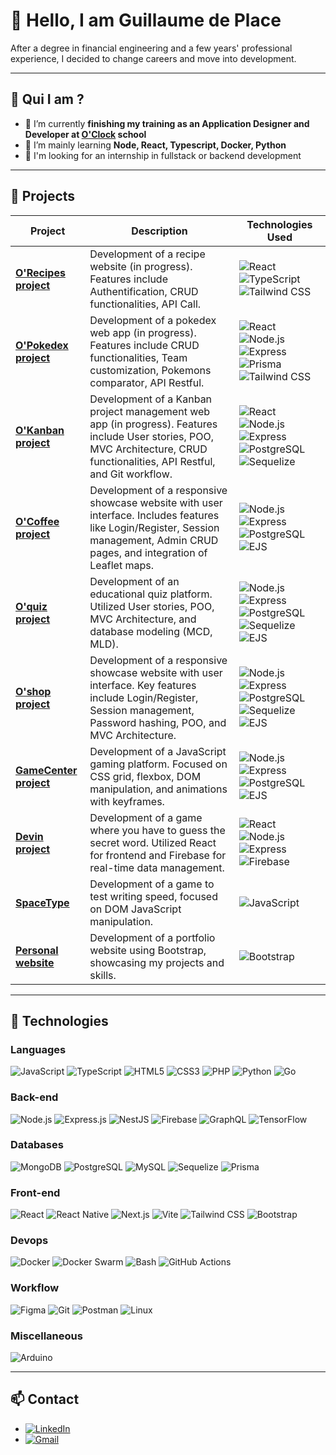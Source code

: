 # 👋 Hello, I am Guillaume de Place

After a degree in financial engineering and a few years' professional experience, I decided to change careers and move into development.

---

## 🌟 Qui I am ?

- 🔭 I’m currently **finishing my training as an Application Designer and Developer at <a href="https://oclock.io/" target="blank">O'Clock</a> school**
- 🌱 I’m mainly learning **Node, React, Typescript, Docker, Python**
- 💬 I'm looking for an internship in fullstack or backend development

---

## 🚀 Projects

| Project       | Description                                 | Technologies Used           |
| ------------- | ------------------------------------------- | --------------------------- |
| **[O'Recipes project](https://github.com/gdp-stack/Oclock-projects/tree/master/Orecipes)** | Development of a recipe website (in progress). Features include Authentification, CRUD functionalities, API Call. | ![React](https://img.shields.io/badge/React-20232A?style=flat-square&logo=react&logoColor=61DAFB) ![TypeScript](https://img.shields.io/badge/TypeScript-3178C6?style=flat-square&logo=typescript&logoColor=white) ![Tailwind CSS](https://img.shields.io/badge/Tailwind_CSS-38B2AC?style=flat-square&logo=tailwind-css&logoColor=white)
| **[O'Pokedex project](https://github.com/gdp-stack/Oclock-projects/tree/master/Opokedex)** | Development of a pokedex web app (in progress). Features include CRUD functionalities, Team customization, Pokemons comparator, API Restful. | ![React](https://img.shields.io/badge/React-20232A?style=flat-square&logo=react&logoColor=61DAFB) ![Node.js](https://img.shields.io/badge/Node.js-339933?style=flat-square&logo=nodedotjs&logoColor=white) ![Express](https://img.shields.io/badge/Express-000000?style=flat-square&logo=express&logoColor=white) ![Prisma](https://img.shields.io/badge/Prisma-2D3748?style=flat-square&logo=prisma&logoColor=white) ![Tailwind CSS](https://img.shields.io/badge/Tailwind_CSS-38B2AC?style=flat-square&logo=tailwind-css&logoColor=white) |
| **[O'Kanban project](https://github.com/gdp-stack/Oclock-projects/tree/master/Okanban)** | Development of a Kanban project management web app (in progress). Features include User stories, POO, MVC Architecture, CRUD functionalities, API Restful, and Git workflow. | ![React](https://img.shields.io/badge/React-20232A?style=flat-square&logo=react&logoColor=61DAFB) ![Node.js](https://img.shields.io/badge/Node.js-339933?style=flat-square&logo=nodedotjs&logoColor=white) ![Express](https://img.shields.io/badge/Express-000000?style=flat-square&logo=express&logoColor=white) ![PostgreSQL](https://img.shields.io/badge/PostgreSQL-4169E1?style=flat-square&logo=postgresql&logoColor=white) ![Sequelize](https://img.shields.io/badge/Sequelize-52B0E7?style=flat-square&logo=sequelize&logoColor=white) |
| **[O'Coffee project](https://github.com/gdp-stack/Oclock-projects/tree/master/Ocoffee)** | Development of a responsive showcase website with user interface. Includes features like Login/Register, Session management, Admin CRUD pages, and integration of Leaflet maps. | ![Node.js](https://img.shields.io/badge/Node.js-339933?style=flat-square&logo=nodedotjs&logoColor=white) ![Express](https://img.shields.io/badge/Express-000000?style=flat-square&logo=express&logoColor=white) ![PostgreSQL](https://img.shields.io/badge/PostgreSQL-4169E1?style=flat-square&logo=postgresql&logoColor=white) ![EJS](https://img.shields.io/badge/EJS-FFCA28?style=flat-square&logo=ejs&logoColor=white) |
| **[O'quiz project](https://github.com/gdp-stack/Oclock-projects/tree/master/Oquiz)** | Development of an educational quiz platform. Utilized User stories, POO, MVC Architecture, and database modeling (MCD, MLD). | ![Node.js](https://img.shields.io/badge/Node.js-339933?style=flat-square&logo=nodedotjs&logoColor=white) ![Express](https://img.shields.io/badge/Express-000000?style=flat-square&logo=express&logoColor=white) ![PostgreSQL](https://img.shields.io/badge/PostgreSQL-4169E1?style=flat-square&logo=postgresql&logoColor=white) ![Sequelize](https://img.shields.io/badge/Sequelize-52B0E7?style=flat-square&logo=sequelize&logoColor=white) ![EJS](https://img.shields.io/badge/EJS-FFCA28?style=flat-square&logo=ejs&logoColor=white) |
| **[O'shop project](https://github.com/gdp-stack/Oclock-projects/tree/master/Oshop)** | Development of a responsive showcase website with user interface. Key features include Login/Register, Session management, Password hashing, POO, and MVC Architecture. | ![Node.js](https://img.shields.io/badge/Node.js-339933?style=flat-square&logo=nodedotjs&logoColor=white) ![Express](https://img.shields.io/badge/Express-000000?style=flat-square&logo=express&logoColor=white) ![PostgreSQL](https://img.shields.io/badge/PostgreSQL-4169E1?style=flat-square&logo=postgresql&logoColor=white) ![Sequelize](https://img.shields.io/badge/Sequelize-52B0E7?style=flat-square&logo=sequelize&logoColor=white) ![EJS](https://img.shields.io/badge/EJS-FFCA28?style=flat-square&logo=ejs&logoColor=white) |
| **[GameCenter project](https://github.com/gdp-stack/Oclock-projects/tree/master/GameCenter)** | Development of a JavaScript gaming platform. Focused on CSS grid, flexbox, DOM manipulation, and animations with keyframes. | ![Node.js](https://img.shields.io/badge/Node.js-339933?style=flat-square&logo=nodedotjs&logoColor=white) ![Express](https://img.shields.io/badge/Express-000000?style=flat-square&logo=express&logoColor=white) ![PostgreSQL](https://img.shields.io/badge/PostgreSQL-4169E1?style=flat-square&logo=postgresql&logoColor=white) ![EJS](https://img.shields.io/badge/EJS-FFCA28?style=flat-square&logo=ejs&logoColor=white) |
| **[Devin project](https://github.com/gdp-stack/Devin/tree/main)** | Development of a game where you have to guess the secret word. Utilized React for frontend and Firebase for real-time data management. | ![React](https://img.shields.io/badge/React-20232A?style=flat-square&logo=react&logoColor=61DAFB) ![Node.js](https://img.shields.io/badge/Node.js-339933?style=flat-square&logo=nodedotjs&logoColor=white) ![Express](https://img.shields.io/badge/Express-000000?style=flat-square&logo=express&logoColor=white) ![Firebase](https://img.shields.io/badge/Firebase-FFCA28?style=flat-square&logo=firebase&logoColor=white) |
| **[SpaceType](https://github.com/gdp-stack/SpaceType---V3)** | Development of a game to test writing speed, focused on DOM JavaScript manipulation. | ![JavaScript](https://img.shields.io/badge/JavaScript-F7DF1E?style=flat-square&logo=javascript&logoColor=black) |
| **[Personal website](https://github.com/gdp-stack/Site-perso)** | Development of a portfolio website using Bootstrap, showcasing my projects and skills. | ![Bootstrap](https://img.shields.io/badge/Bootstrap-7952B3?style=flat-square&logo=bootstrap&logoColor=white) |

---

## 🚀 Technologies

### **Languages**

![JavaScript](https://img.shields.io/badge/JavaScript-F7DF1E?style=flat-square&logo=javascript&logoColor=black)
![TypeScript](https://img.shields.io/badge/TypeScript-3178C6?style=flat-square&logo=typescript&logoColor=white)
![HTML5](https://img.shields.io/badge/HTML5-E34F26?style=flat-square&logo=html5&logoColor=white)
![CSS3](https://img.shields.io/badge/CSS3-1572B6?style=flat-square&logo=css3&logoColor=white)
![PHP](https://img.shields.io/badge/PHP-777BB4?style=flat-square&logo=php&logoColor=white)
![Python](https://img.shields.io/badge/Python-3776AB?style=flat-square&logo=python&logoColor=white)
![Go](https://img.shields.io/badge/Go-00ADD8?style=flat-square&logo=go&logoColor=white)

### **Back-end**

![Node.js](https://img.shields.io/badge/Node.js-339933?style=flat-square&logo=nodedotjs&logoColor=white)
![Express.js](https://img.shields.io/badge/Express.js-000000?style=flat-square&logo=express&logoColor=white)
![NestJS](https://img.shields.io/badge/NestJS-E0234E?style=flat-square&logo=nestjs&logoColor=white)
![Firebase](https://img.shields.io/badge/Firebase-FFCA28?style=flat-square&logo=firebase&logoColor=white)
![GraphQL](https://img.shields.io/badge/GraphQL-E10098?style=flat-square&logo=graphql&logoColor=white)
![TensorFlow](https://img.shields.io/badge/TensorFlow-FF6F00?style=flat-square&logo=tensorflow&logoColor=white)

### **Databases**

![MongoDB](https://img.shields.io/badge/MongoDB-47A248?style=flat-square&logo=mongodb&logoColor=white)
![PostgreSQL](https://img.shields.io/badge/PostgreSQL-4169E1?style=flat-square&logo=postgresql&logoColor=white)
![MySQL](https://img.shields.io/badge/MySQL-4479A1?style=flat-square&logo=mysql&logoColor=white)
![Sequelize](https://img.shields.io/badge/Sequelize-52B0E7?style=flat-square&logo=sequelize&logoColor=white)
![Prisma](https://img.shields.io/badge/Prisma-2D3748?style=flat-square&logo=prisma&logoColor=white)

### **Front-end**

![React](https://img.shields.io/badge/React-20232A?style=flat-square&logo=react&logoColor=61DAFB)
![React Native](https://img.shields.io/badge/React%20Native-20232A?style=flat-square&logo=react&logoColor=61DAFB)
![Next.js](https://img.shields.io/badge/Next.js-000000?style=flat-square&logo=nextdotjs&logoColor=white)
![Vite](https://img.shields.io/badge/Vite-646CFF?style=flat-square&logo=vite&logoColor=white)
![Tailwind CSS](https://img.shields.io/badge/Tailwind%20CSS-06B6D4?style=flat-square&logo=tailwindcss&logoColor=white)
![Bootstrap](https://img.shields.io/badge/Bootstrap-7952B3?style=flat-square&logo=bootstrap&logoColor=white)

### **Devops**

![Docker](https://img.shields.io/badge/Docker-2496ED?style=flat-square&logo=docker&logoColor=white)
![Docker Swarm](https://img.shields.io/badge/Docker%20Swarm-2496ED?style=flat-square&logo=docker&logoColor=white)
![Bash](https://img.shields.io/badge/Bash-4EAA25?style=flat-square&logo=gnubash&logoColor=white)
![GitHub Actions](https://img.shields.io/badge/GitHub%20Actions-2088FF?style=flat-square&logo=githubactions&logoColor=white)

### **Workflow**

![Figma](https://img.shields.io/badge/Figma-F24E1E?style=flat-square&logo=figma&logoColor=white)
![Git](https://img.shields.io/badge/Git-F05032?style=flat-square&logo=git&logoColor=white)
![Postman](https://img.shields.io/badge/Postman-FF6C37?style=flat-square&logo=postman&logoColor=white)
![Linux](https://img.shields.io/badge/Linux-FCC624?style=flat-square&logo=linux&logoColor=black)

### **Miscellaneous**

![Arduino](https://img.shields.io/badge/Arduino-00979D?style=flat-square&logo=arduino&logoColor=white)

---

## 📫 Contact

- [![LinkedIn](https://img.shields.io/badge/LinkedIn-0A66C2?style=flat-square&logo=linkedin&logoColor=white)](https://www.linkedin.com/in/g-de-place/)
- [![Gmail](https://img.shields.io/badge/Gmail-D14836?style=flat-square&logo=gmail&logoColor=white)](mailto:guillaume.deplace@gmail.com)
